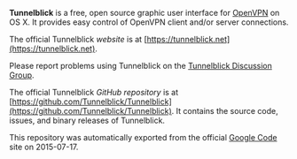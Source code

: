 **Tunnelblick** is a free, open source graphic user interface for [OpenVPN](https://openvpn.net/index.php/open-source.html) on OS X. It provides easy control of OpenVPN client and/or server connections.

The official Tunnelblick *website* is at [https://tunnelblick.net](https://tunnelblick.net).

Please report problems using Tunnelblick on the [Tunnelblick Discussion Group](https://groups.google.com/forum/#!forum/tunnelblick-discuss).

The official Tunnelblick *GitHub repository* is at [https://github.com/Tunnelblick/Tunnelblick](https://github.com/Tunnelblick/Tunnelblick). It contains the source code, issues, and binary releases of Tunnelblick.

This repository was automatically exported from the official [Google Code](https://code.google.com/p/tunnelblick) site on 2015-07-17.
